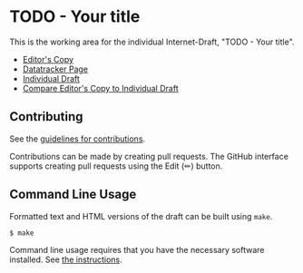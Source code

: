 # TODO - Your title

This is the working area for the individual Internet-Draft, "TODO - Your title".

* [Editor's Copy](https://paulhowardarm.github.io/draft-rats-howard-coserv/#go.draft-rats-howard-coserv.html)
* [Datatracker Page](https://datatracker.ietf.org/doc/draft-rats-howard-coserv)
* [Individual Draft](https://datatracker.ietf.org/doc/html/draft-rats-howard-coserv)
* [Compare Editor's Copy to Individual Draft](https://paulhowardarm.github.io/draft-rats-howard-coserv/#go.draft-rats-howard-coserv.diff)


## Contributing

See the
[guidelines for contributions](https://github.com/paulhowardarm/draft-rats-howard-coserv/blob/main/CONTRIBUTING.md).

Contributions can be made by creating pull requests.
The GitHub interface supports creating pull requests using the Edit (✏) button.


## Command Line Usage

Formatted text and HTML versions of the draft can be built using `make`.

```sh
$ make
```

Command line usage requires that you have the necessary software installed.  See
[the instructions](https://github.com/martinthomson/i-d-template/blob/main/doc/SETUP.md).

